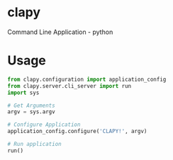 # clapy
Command Line Application - python

# Usage
```python
from clapy.configuration import application_config
from clapy.server.cli_server import run
import sys

# Get Arguments
argv = sys.argv

# Configure Application
application_config.configure('CLAPY!', argv)

# Run application
run()
```
